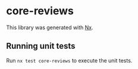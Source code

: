 # core-reviews

This library was generated with [Nx](https://nx.dev).

## Running unit tests

Run `nx test core-reviews` to execute the unit tests.

